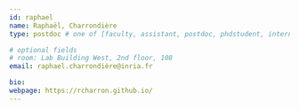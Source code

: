 ```yaml
---
id: raphael
name: Raphaël, Charrondière
type: postdoc # one of [faculty, assistant, postdoc, phdstudent, intern]

# optional fields
# room: Lab Building West, 2nd floor, 108
email: raphael.charrondière@inria.fr

bio:
webpage: https://rcharron.github.io/
---
```

